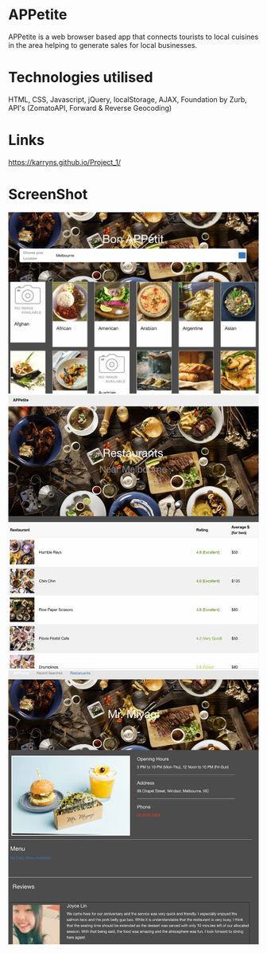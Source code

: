 # APPetite

APPetite is a web browser based app that connects tourists to local cuisines in the area helping to generate sales for local businesses. 

# Technologies utilised

HTML, CSS, Javascript, jQuery, localStorage, AJAX, Foundation by Zurb, API's (ZomatoAPI, Forward & Reverse Geocoding)

# Links

https://karryns.github.io/Project_1/

# ScreenShot

<img src="./assets/img/Screenshot2.png">
<img src="./assets/img/Screenshot4.png">
<img src="./assets/img/ScreenShot3.png">
